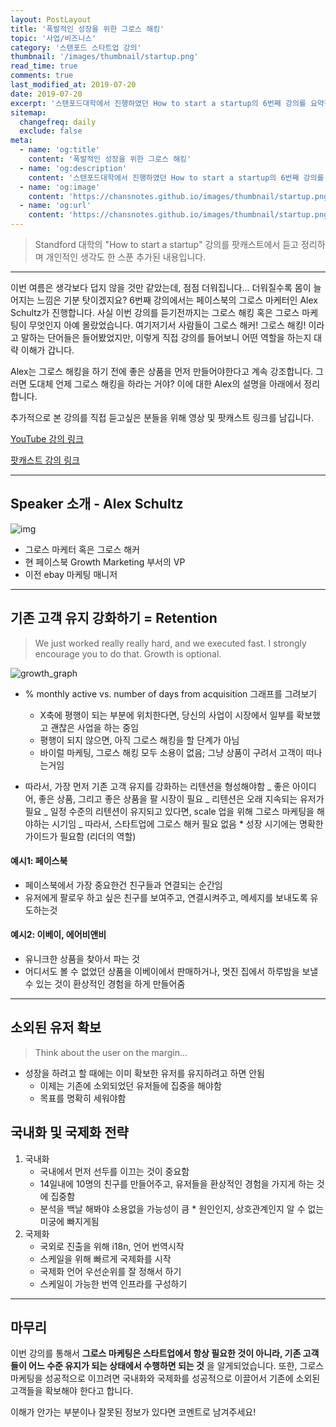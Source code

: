 ```yaml
---
layout: PostLayout
title: '폭발적인 성장을 위한 그로스 해킹'
topic: '사업/비즈니스'
category: '스탠포드 스타트업 강의'
thumbnail: '/images/thumbnail/startup.png'
read_time: true
comments: true
last_modified_at: 2019-07-20
date: 2019-07-20
excerpt: '스탠포드대학에서 진행하였던 How to start a startup의 6번째 강의를 요약정리한 글입니다.'
sitemap:
  changefreq: daily
  exclude: false
meta:
  - name: 'og:title'
    content: '폭발적인 성장을 위한 그로스 해킹'
  - name: 'og:description'
    content: '스탠포드대학에서 진행하였던 How to start a startup의 6번째 강의를 요약정리한 글입니다.'
  - name: 'og:image'
    content: 'https://chansnotes.github.io/images/thumbnail/startup.png'
  - name: 'og:url'
    content: 'https://chansnotes.github.io/images/thumbnail/startup.png'
---
```


> Standford 대학의 "How to start a startup" 강의를 팟캐스트에서 듣고 정리하며 개인적인 생각도 한 스푼 추가된 내용입니다.

---

이번 여름은 생각보다 덥지 않을 것만 같았는데, 점점 더워집니다... 더워질수록 몸이 늘어지는 느낌은 기분 탓이겠지요?
6번째 강의에서는 페이스북의 그로스 마케터인 Alex Schultz가 진행합니다.
사실 이번 강의를 듣기전까지는 그로스 해킹 혹은 그로스 마케팅이 무엇인지 아예 몰랐었습니다.
여기저기서 사람들이 그로스 해커! 그로스 해킹! 이라고 말하는 단어들은 들어봤었지만, 이렇게 직접 강의를 들어보니
어떤 역할을 하는지 대략 이해가 갑니다.

Alex는 그로스 해킹을 하기 전에 좋은 상품을 먼저 만들어야한다고 계속 강조합니다.
그러면 도대체 언제 그로스 해킹을 하라는 거야?
이에 대한 Alex의 설명을 아래에서 정리합니다.

추가적으로 본 강의를 직접 듣고싶은 분들을 위해 영상 및 팟캐스트 링크를 남깁니다.

[YouTube 강의 링크](https://www.youtube.com/watch?v=n_yHZ_vKjno&feature=youtu.be)

[팟캐스트 강의 링크](https://player.fm/series/how-to-start-a-startup/06-alex-schultz-growth)

---

## Speaker 소개 - Alex Schultz

![img](https://images.fastcompany.net/image/upload/w_596,c_limit,q_auto:best,f_auto/wp-cms/uploads/2017/06/i-4-facebook-growth.jpg)

- 그로스 마케터 혹은 그로스 해커
- 현 페이스북 Growth Marketing 부서의 VP
- 이전 ebay 마케팅 매니저

---

## 기존 고객 유지 강화하기 = Retention

> We just worked really really hard, and we executed fast. I strongly encourage you to do that. Growth is optional.

![growth_graph](https://chansnotes.github.io/images/startup/growthhacking.png)

- % monthly active vs. number of days from acquisition 그래프를 그려보기

  - X축에 평행이 되는 부분에 위치한다면, 당신의 사업이 시장에서 일부를 확보했고 괜찮은 사업을 하는 중임
  - 평행이 되지 않으면, 아직 그로스 해킹을 할 단계가 아님
  - 바이럴 마케팅, 그로스 해킹 모두 소용이 없음; 그냥 상품이 구려서 고객이 떠나는거임

- 따라서, 가장 먼저 기존 고객 유지를 강화하는 리텐션을 형성해야함
  _ 좋은 아이디어, 좋은 상품, 그리고 좋은 상품을 팔 시장이 필요
  _ 리텐션은 오래 지속되는 유저가 필요
  _ 일정 수준의 리텐션이 유지되고 있다면, scale 업을 위해 그로스 마케팅을 해야하는 시기임
  _ 따라서, 스타트업에 그로스 해커 필요 없음 \* 성장 시기에는 명확한 가이드가 필요함 (리더의 역할)

#### 예시1: 페이스북

- 페이스북에서 가장 중요한건 친구들과 연결되는 순간임
- 유저에게 팔로우 하고 싶은 친구를 보여주고, 연결시켜주고, 메세지를 보내도록 유도하는것

#### 예시2: 이베이, 에어비앤비

- 유니크한 상품을 찾아서 파는 것
- 어디서도 볼 수 없었던 상품을 이베이에서 판매하거나, 멋진 집에서 하루밤을 보낼 수 있는 것이 환상적인 경험을 하게 만들어줌

---

## 소외된 유저 확보

> Think about the user on the margin...

- 성장을 하려고 할 때에는 이미 확보한 유저를 유지하려고 하면 안됨
  - 이제는 기존에 소외되었던 유저들에 집중을 해야함
  - 목표를 명확히 세워야함

## 국내화 및 국제화 전략

1. 국내화
   - 국내에서 먼저 선두를 이끄는 것이 중요함
   - 14일내에 10명의 친구를 만들어주고, 유저들을 환상적인 경험을 가지게 하는 것에 집중함
   - 분석을 백날 해봐야 소용없을 가능성이 큼 \* 원인인지, 상호관계인지 알 수 없는 미궁에 빠지게됨
2. 국제화
   - 국외로 진출을 위해 i18n, 언어 번역시작
   - 스케일을 위해 빠르게 국제화를 시작
   - 국제화 언어 우선순위를 잘 정해서 하기
   - 스케일이 가능한 번역 인프라를 구성하기

---

## 마무리

이번 강의를 통해서 **그로스 마케팅은 스타트업에서 항상 필요한 것이 아니라, 기존 고객들이 어느 수준 유지가 되는 상태에서 수행하면 되는 것** 을 알게되었습니다.
또한, 그로스 마케팅을 성공적으로 이끄려면 국내화와 국제화를 성공적으로 이끌어서 기존에 소외된 고객들을 확보해야 한다고 합니다.

이해가 안가는 부분이나 잘못된 정보가 있다면 코멘트로 남겨주세요!
